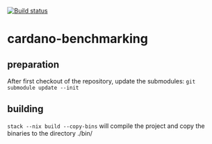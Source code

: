 [![Build status](https://badge.buildkite.com/19c55c10f4ea983dd84ec31abbd39c85f2396cb65364dd180b.svg)](https://buildkite.com/input-output-hk/cardano-benchmarking?branch=master)

# cardano-benchmarking

## preparation

After first checkout of the repository, update the submodules:
`git submodule update --init`


## building

`stack --nix build --copy-bins`
will compile the project and copy the binaries to the directory ./bin/


